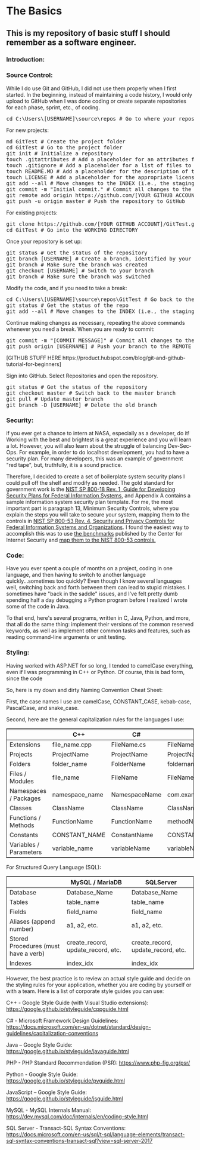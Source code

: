 # The Basics
<h2>This is my repository of basic stuff I should remember as a software engineer.</h2>
<h3>Introduction:</h3>
<h3>Source Control:</h3>
<p>While I do use Git and GitHub, I did not use them properly when I first started. In the beginning, instead of maintaining a code history, I would only upload to GitHub when I was done coding or create separate repositories for each phase, sprint, etc., of coding.</p>
<pre>cd C:\Users\[USERNAME]\source\repos # Go to where your repositories are stored</pre>
<p>For new projects:</p>
<pre>
md GitTest # Create the project folder
cd GitTest # Go to the project folder
git init # Initialize a repository
touch .gitattributes # Add a placeholder for an attributes file
touch .gitignore # Add a placeholder for a list of files to ignore
touch README.MD # Add a placeholder for the description of the application
touch LICENSE # Add a placeholder for the appropriate license (e.g., MIT, BSD, etc.)
git add --all # Move changes to the INDEX (i.e., the staging area)
git commit -m "Initial commit." # Commit all changes to the HEAD (i.e., the final product to submit to the REMOTE MASTER repository)
git remote add origin https://github.com/[YOUR GITHUB ACCOUNT]/GitTest
git push -u origin master # Push the repository to GitHub
</pre>
<p>For existing projects:</p>
<pre>
git clone https://github.com/[YOUR GITHUB ACCOUNT]/GitTest.git # Clone the REMOTE MASTER repository into a local WORKING DIRECTORY
cd GitTest # Go into the WORKING DIRECTORY
</pre>
<p>Once your repository is set up:</p>
<pre>
git status # Get the status of the repository
git branch [USERNAME] # Create a branch, identified by your name
git branch # Make sure the branch was created
git checkout [USERNAME] # Switch to your branch
git branch # Make sure the branch was switched
</pre>
<p>Modify the code, and if you need to take a break:</p>
<pre>
cd C:\Users\[USERNAME]\source\repos\GitTest # Go back to the root of the WORKING DIRECTORY
git status # Get the status of the repo
git add --all # Move changes to the INDEX (i.e., the staging area)
</pre>
<p>Continue making changes as necessary, repeating the above commands whenever you need a break. When you are ready to commit:</p>
<pre>
git commit -m "[COMMIT MESSAGE]" # Commit all changes to the HEAD (i.e., the final product to submit to the REMOTE MASTER repository)
git push origin [USERNAME] # Push your branch to the REMOTE MASTER repository for approval
</pre>
<p>[GITHUB STUFF HERE https://product.hubspot.com/blog/git-and-github-tutorial-for-beginners]</p>
Sign into GitHub.
Select Repositories and open the repository.

<pre>
git status # Get the status of the repository
git checkout master # Switch back to the master branch
git pull # Update master branch
git branch -D [USERNAME] # Delete the old branch
</pre>
<h3>Security:</h3>
<p>if you ever get a chance to intern at NASA, especially as a developer, do it! Working with the best and brightest is a great experience and you will learn a lot. However, you will also learn about the struggle of balancing Dev-Sec-Ops. For example, in order to do localhost development, you had to have a security plan. For many developers, this was an example of government "red tape", but, truthfully, it is a sound practice.</p>
<p>Therefore, I decided to create a set of boilerplate system security plans I could pull off the shelf and modify as needed. The gold standard for government work is the <a href="https://csrc.nist.gov/publications/detail/sp/800-18/rev-1/final" title="NIST SP 800-18">NIST SP 800-18 Rev. 1, Guide for Developing Security Plans for Federal Information Systems</a>, and Appendix A contains a sample information system security plan template.  For me, the most important part is paragraph 13, Minimum Security Controls, where you explain the steps you will take to secure your system, mapping them to the controls in <a href="https://csrc.nist.gov/publications/detail/sp/800-53/rev-4/final" title="NIST SP 800-53">NIST SP 800-53 Rev. 4, Security and Privacy Controls for Federal Information Systems and Organizations</a>. I found the easiest way to accomplish this was to use <a href=" https://www.cisecurity.org/" title="Center for Internet Security">the benchmarks</a> published by the Center for Internet Security and <a href="https://www.cisecurity.org/white-papers/cis-controls-v7-1-mapping-to-nist-csf/" title="CIS Controls V7.1 Mapping to NIST CSF">map them to the NIST 800-53 controls.</a></p>
<h3>Code:</h3>
<p>Have you ever spent a couple of months on a project, coding in one language, and then having to switch to another language quickly...sometimes too quickly? Even though I know several languages well, switching back and forth between them can lead to stupid mistakes. I sometimes have "back in the saddle" issues, and I've felt pretty dumb spending half a day debugging a Python program before I realized I wrote some of the code in Java.</p>
<p>To that end, here's several programs, written in C, Java, Python, and more, that all do the same thing: implement their versions of the common reserved keywords, as well as implement other common tasks and features, such as reading command-line arguments or unit testing.</p>
<h3>Styling:</h3>
<p>Having worked with ASP.NET for so long, I tended to camelCase everything, even if I was programming in C++ or Python. Of course, this is bad form, since the code </p>
<p>So, here is my down and dirty Naming Convention Cheat Sheet:</p>
<p>First, the case names I use are camelCase, CONSTANT_CASE, kebab-case, PascalCase, and snake_case.</p>
<p>Second, here are the general capitalization rules for the languages I use:</p>
<table style="border-collapse: collapse; border: 1px solid;">
<thead>
<tr>
<th></th>
<th>C++</th>
<th>C#</th>
<th>Java</th>
<th>PHP</th>
<th>Python</th>
<th>JavaScript</th>
</tr>
</thead>
<tbody>
<tr>
<td>Extensions</td>
<td>file_name.cpp</td>
<td>FileName.cs</td>
<td>FileName.java</td>
<td>FileName.php</td>
<td>file_name.py</td>
<td>file-name.js</td>
</tr>
<tr>
<td>Projects</td>
<td>ProjectName</td>
<td>ProjectName</td>
<td>ProjectName</td>
<td>ProjectName</td>
<td>ProjectName</td>
<td>ProjectName</td>
</tr>
<tr>
<td>Folders</td>
<td>folder_name</td>
<td>FolderName</td>
<td>foldername</td>
<td>FolderName</td>
<td>folder_name</td>
<td>folder-name</td>
</tr>
<tr>
<td>Files / Modules</td>
<td>file_name</td>
<td>FileName</td>
<td>FileName</td>
<td>FileName</td>
<td>module_name</td>
<td>file-name</td>
</tr>
<tr>
<td>Namespaces / Packages</td>
<td>namespace_name</td>
<td>NamespaceName</td>
<td>com.example.packagename</td>
<td>NamespaceName</td>
<td>package_name</td>
<td>com.example.packageName</td>
</tr>
<tr>
<td>Classes</td>
<td>ClassName</td>
<td>ClassName</td>
<td>ClassName</td>
<td>ClassName</td>
<td>ClassName</td>
<td>ClassName</td>
</tr>
<tr>
<td>Functions / Methods</td>
<td>FunctionName</td>
<td>FunctionName</td>
<td>methodName</td>
<td>methodName</td>
<td>function_name
method_name</td>
<td>methodName</td>
</tr>
<tr>
<td>Constants</td>
<td>CONSTANT_NAME</td>
<td>ConstantName</td>
<td>CONSTANT_NAME</td>
<td>CONSTANT_NAME</td>
<td>CONSTANT_NAME</td>
<td>CONSTANT_NAME</td>
</tr>
<tr>
<td>Variables / Parameters</td>
<td>variable_name</td>
<td>variableName</td>
<td>variableName</td>
<td>$variableName</td>
<td>variable_name</td>
<td>variableName</td>
</tr>
</tbody>
</table>
<p>For Structured Query Language (SQL):</p>
<table style="border-collapse: collapse; border: 1px solid;">
<thead>
<tr>
<th></th>
<th>MySQL / MariaDB</th>
<th>SQLServer</th>
</tr>
</thead>
<tbody>
<tr>
<td>Database</td>
<td>Database_Name</td>
<td>Database_Name</td>
</tr>
<tr>
<td>Tables</td>
<td>table_name</td>
<td>table_name</td>
</tr>
<tr>
<td>Fields</td>
<td>field_name</td>
<td>field_name</td>
</tr>
<tr>
<td>Aliases (append number)</td>
<td>a1, a2, etc.</td>
<td>a1, a2, etc.</td>
</tr>
<tr>
<td>Stored Procedures (must have a verb)</td>
<td>create_record, update_record, etc.</td>
<td>create_record, update_record, etc.</td>
</tr>
<tr>
<td>Indexes</td>
<td>index_idx</td>
<td>index_idx</td>
</tr>
</tbody>
</table>
<p>However, the best practice is to review an actual style guide and decide on the styling rules for your application, whether you are coding by yourself or with a team. Here is a list of corporate style guides you can use:</p>
<p>C++ - Google Style Guide (with Visual Studio extensions): <a href="https://google.github.io/styleguide/cppguide.html" title="Google Style Guide">https://google.github.io/styleguide/cppguide.html</a></p>
<p>C# - Microsoft Framework Design Guidelines: <a href="https://docs.microsoft.com/en-us/dotnet/standard/design-guidelines/capitalization-conventions" title="Microsoft Framework Design Guidelines">https://docs.microsoft.com/en-us/dotnet/standard/design-guidelines/capitalization-conventions</a></p>
<p>Java – Google Style Guide: <a href="https://google.github.io/styleguide/javaguide.html" title="Google Style Guide">https://google.github.io/styleguide/javaguide.html</a></p>
<p>PHP - PHP Standard Recommendation (PSR): <a href="https://www.php-fig.org/psr/" title="PHP Standard Recommendation (PSR)">https://www.php-fig.org/psr/</a></p>
<p>Python - Google Style Guide: <a href="https://google.github.io/styleguide/pyguide.html" title="Google Style Guide">https://google.github.io/styleguide/pyguide.html</a></p>
<p>JavaScript – Google Style Guide: <a href="https://google.github.io/styleguide/jsguide.html" title="Google Style Guide">https://google.github.io/styleguide/jsguide.html</a></p>
<p>MySQL - MySQL Internals Manual: <a href="https://dev.mysql.com/doc/internals/en/coding-style.html" title="MySQL Internals Manual">https://dev.mysql.com/doc/internals/en/coding-style.html</a></p>
<p>SQL Server - Transact-SQL Syntax Conventions: <a href="https://docs.microsoft.com/en-us/sql/t-sql/language-elements/transact-sql-syntax-conventions-transact-sql?view=sql-server-2017" title="Transact-SQL Syntax Conventions">https://docs.microsoft.com/en-us/sql/t-sql/language-elements/transact-sql-syntax-conventions-transact-sql?view=sql-server-2017</a></p>
